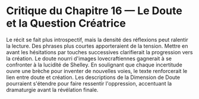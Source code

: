 # Critique du Chapitre 16 — Le Doute et la Question Créatrice
Le récit se fait plus introspectif, mais la densité des réflexions peut ralentir la lecture. Des phrases plus courtes apporteraient de la tension. Mettre en avant les hésitations par touches successives clarifierait la progression vers la création.
Le doute nourri d'images lovecraftiennes gagnerait à se confronter à la lucidité de Shelley.
En soulignant que chaque incertitude ouvre une brèche pour inventer de nouvelles voies, le texte renforcerait le lien entre doute et création. Les descriptions de la Dimension de Doute pourraient s'étendre pour faire ressentir l'oppression, accentuant la dramaturgie avant la révélation finale.
